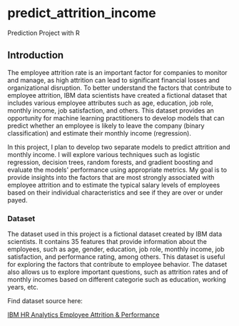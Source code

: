 # predict_attrition_income
Prediction Project with R

## Introduction

The employee attrition rate is an important factor for companies to monitor and manage, as high attrition can lead to significant financial losses and organizational disruption. To better understand the factors that contribute to employee attrition, IBM data scientists have created a fictional dataset that includes various employee attributes such as age, education, job role, monthly income, job satisfaction, and others. This dataset provides an opportunity for machine learning practitioners to develop models that can predict whether an employee is likely to leave the company (binary classification) and estimate their monthly income (regression).

In this project, I plan to develop two separate models to predict attrition and monthly income. I will explore various techniques such as logistic regression, decision trees, random forests, and gradient boosting and evaluate the models' performance using appropriate metrics. My goal is to provide insights into the factors that are most strongly associated with employee attrition and to estimate the typical salary levels of employees based on their individual characteristics and see if they are over or under payed.


### Dataset

The dataset used in this project is a fictional dataset created by IBM data scientists. It contains 35 features that provide information about the employees, such as age, gender, education, job role, monthly income, job satisfaction, and performance rating, among others. This dataset is useful for exploring the factors that contribute to employee behavior. The dataset also allows us to explore important questions, such as attrition rates and of monthly incomes based on different categorie such as education, working years, etc.

Find dataset source here:

[IBM HR Analytics Employee Attrition & Performance](https://www.kaggle.com/datasets/pavansubhasht/ibm-hr-analytics-attrition-dataset/versions/1?resource=download)
